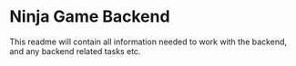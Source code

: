 # Ninja Game Backend
This readme will contain all information needed to work with the backend, and any backend related tasks etc.
